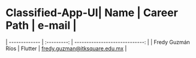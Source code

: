 # Classified-App-UI| Name          | Career Path |                         e-mail |
| ------------- | :---------: | -----------------------------: |
| Fredy Guzmán Ríos |   Flutter   | fredy.guzman@itksquare.edu.mx |
